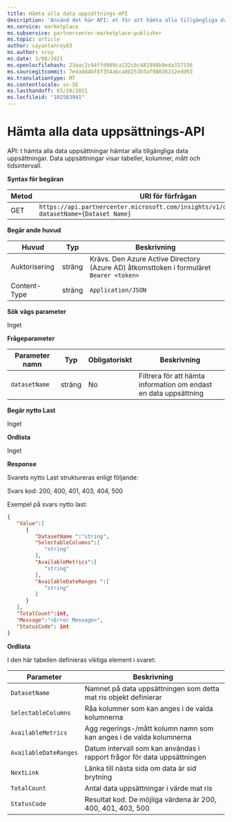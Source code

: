 ```yaml
---
title: Hämta alla data uppsättnings-API
description: 'Använd det här API: et för att hämta alla tillgängliga data uppsättningar för affärs marknads plats analys.'
ms.service: marketplace
ms.subservice: partnercenter-marketplace-publisher
ms.topic: article
author: sayantanroy83
ms.author: sroy
ms.date: 3/08/2021
ms.openlocfilehash: 23aac2c94ffd909ca132cbc481998b9eda317156
ms.sourcegitcommit: 7edadd4bf8f354abca0b253b3af98836212edd93
ms.translationtype: MT
ms.contentlocale: sv-SE
ms.lasthandoff: 03/10/2021
ms.locfileid: "102583941"
---
```

# <a name="get-all-datasets-api"></a>Hämta alla data uppsättnings-API

API: t hämta alla data uppsättningar hämtar alla tillgängliga data uppsättningar. Data uppsättningar visar tabeller, kolumner, mått och tidsintervall.

**Syntax för begäran**

| **Metod** | **URI för förfrågan** |
| --- | --- |
| GET | `https://api.partnercenter.microsoft.com/insights/v1/cmp/ScheduledDataset?datasetName={Dataset Name}` |

**Begär ande huvud**

| **Huvud** | **Typ** | **Beskrivning** |
| --- | --- | --- |
| Auktorisering | sträng | Krävs. Den Azure Active Directory (Azure AD) åtkomsttoken i formuläret `Bearer <token>` |
| Content-Type | sträng | `Application/JSON` |

**Sök vägs parameter**

Inget

**Frågeparameter**

| **Parameter namn** | **Typ** | **Obligatoriskt** | **Beskrivning** |
| --- | --- | --- | --- |
| `datasetName` | sträng | No | Filtrera för att hämta information om endast en data uppsättning |

**Begär nytto Last**

Inget

**Ordlista**

Inget

**Response**

Svarets nytto Last struktureras enligt följande:

Svars kod: 200, 400, 401, 403, 404, 500

Exempel på svars nytto last:

```json
{
   "Value":[
      {
         "DatasetName ":"string",
         "SelectableColumns":[
            "string"
         ],
         "AvailableMetrics":[
            "string"
         ],
         "AvailableDateRanges ":[
            "string"
         ]
      }
   ],
   "TotalCount":int,
   "Message":"<Error Message>",
   "StatusCode": int
}
```

**Ordlista**

I den här tabellen definieras viktiga element i svaret:

| **Parameter** | **Beskrivning** |
| --- | --- |
| `DatasetName` | Namnet på data uppsättningen som detta mat ris objekt definierar |
| `SelectableColumns` | Råa kolumner som kan anges i de valda kolumnerna |
| `AvailableMetrics` | Agg regerings-/mått kolumn namn som kan anges i de valda kolumnerna |
| `AvailableDateRanges` | Datum intervall som kan användas i rapport frågor för data uppsättningen |
| `NextLink` | Länka till nästa sida om data är sid brytning |
| `TotalCount` | Antal data uppsättningar i värde mat ris |
| `StatusCode` | Resultat kod. De möjliga värdena är 200, 400, 401, 403, 500 |
